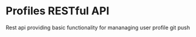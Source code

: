 # Profiles RESTful API

Rest api providing basic functionality for mananaging user profile
git push
